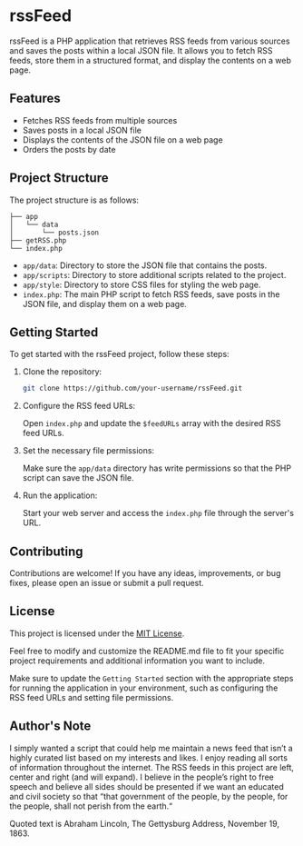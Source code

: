 # rssFeed

rssFeed is a PHP application that retrieves RSS feeds from various sources and saves the posts within a local JSON file. It allows you to fetch RSS feeds, store them in a structured format, and display the contents on a web page.

## Features

- Fetches RSS feeds from multiple sources
- Saves posts in a local JSON file
- Displays the contents of the JSON file on a web page
- Orders the posts by date

## Project Structure

The project structure is as follows:

```
├── app
│   └── data
│       └── posts.json
├── getRSS.php
└── index.php
```

- `app/data`: Directory to store the JSON file that contains the posts.
- `app/scripts`: Directory to store additional scripts related to the project.
- `app/style`: Directory to store CSS files for styling the web page.
- `index.php`: The main PHP script to fetch RSS feeds, save posts in the JSON file, and display them on a web page.

## Getting Started

To get started with the rssFeed project, follow these steps:

1. Clone the repository:

   ```bash
   git clone https://github.com/your-username/rssFeed.git
   ```

2. Configure the RSS feed URLs:

   Open `index.php` and update the `$feedURLs` array with the desired RSS feed URLs.

3. Set the necessary file permissions:

   Make sure the `app/data` directory has write permissions so that the PHP script can save the JSON file.

4. Run the application:

   Start your web server and access the `index.php` file through the server's URL.

## Contributing

Contributions are welcome! If you have any ideas, improvements, or bug fixes, please open an issue or submit a pull request.

## License

This project is licensed under the [MIT License](LICENSE).

Feel free to modify and customize the README.md file to fit your specific project requirements and additional information you want to include.

Make sure to update the `Getting Started` section with the appropriate steps for running the application in your environment, such as configuring the RSS feed URLs and setting file permissions.

## Author's Note

I simply wanted a script that could help me maintain a news feed that isn’t a highly curated list based on my interests and likes. I enjoy reading all sorts of information throughout the internet. The RSS feeds in this project are left, center and right (and will expand). I believe in the people’s right to free speech and believe all sides should be presented if we want an educated and civil society so that “that government of the people, by the people, for the people, shall not perish from the earth.“ 

Quoted text is Abraham Lincoln, The Gettysburg Address, November 19, 1863.